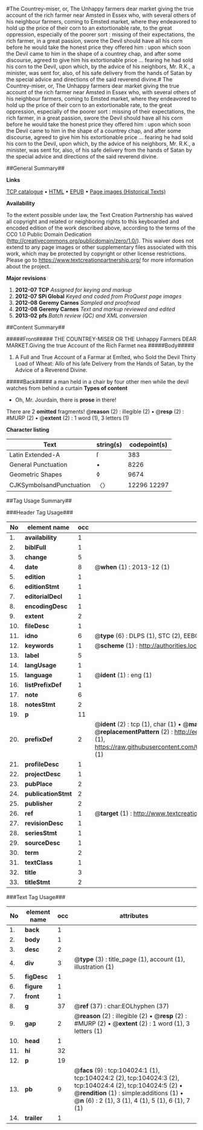 #The Countrey-miser, or, The Unhappy farmers dear market giving the true account of the rich farmer near Amsted in Essex who, with several others of his neighbour farmers, coming to Emsted market, where they endeavored to hold up the price of their corn to an extortionable rate, to the great oppression, especially of the poorer sort : missing of their expectations, the rich farmer, in a great passion, swore the Devil should have all his corn before he would take the honest price they offered him : upon which soon the Devil came to him in the shape of a countrey chap, and after some discourse, agreed to give him his extortionable price ... fearing he had sold his corn to the Devil, upon which, by the advice of his neighbors, Mr. R.K., a minister, was sent for, also, of his safe delivery from the hands of Satan by the special advice and directions of the said reverend divine.#
The Countrey-miser, or, The Unhappy farmers dear market giving the true account of the rich farmer near Amsted in Essex who, with several others of his neighbour farmers, coming to Emsted market, where they endeavored to hold up the price of their corn to an extortionable rate, to the great oppression, especially of the poorer sort : missing of their expectations, the rich farmer, in a great passion, swore the Devil should have all his corn before he would take the honest price they offered him : upon which soon the Devil came to him in the shape of a countrey chap, and after some discourse, agreed to give him his extortionable price ... fearing he had sold his corn to the Devil, upon which, by the advice of his neighbors, Mr. R.K., a minister, was sent for, also, of his safe delivery from the hands of Satan by the special advice and directions of the said reverend divine.

##General Summary##

**Links**

[TCP catalogue](http://www.ota.ox.ac.uk/tcp/)  • 
[HTML](http://tei.it.ox.ac.uk/tcp/Texts-HTML/free/A34/A34755.html)  • 
[EPUB](http://tei.it.ox.ac.uk/tcp/Texts-EPUB/free/A34/A34755.epub) • 
[Page images (Historical Texts)](https://historicaltexts.jisc.ac.uk/eebo-15598441e)

**Availability**

To the extent possible under law, the Text Creation Partnership has waived all copyright and related or neighboring rights to this keyboarded and encoded edition of the work described above, according to the terms of the CC0 1.0 Public Domain Dedication (http://creativecommons.org/publicdomain/zero/1.0/). This waiver does not extend to any page images or other supplementary files associated with this work, which may be protected by copyright or other license restrictions. Please go to https://www.textcreationpartnership.org/ for more information about the project.

**Major revisions**

1. __2012-07__ __TCP__ *Assigned for keying and markup*
1. __2012-07__ __SPi Global__ *Keyed and coded from ProQuest page images*
1. __2012-08__ __Geremy Carnes__ *Sampled and proofread*
1. __2012-08__ __Geremy Carnes__ *Text and markup reviewed and edited*
1. __2013-02__ __pfs__ *Batch review (QC) and XML conversion*

##Content Summary##

#####Front#####
THE COUNTREY-MISER OR THE Unhappy Farmers DEAR MARKET.Giving the true Account of the Rich Farmet nea
#####Body#####

1. A Full and True Account of a Farmar at Emſted, who Sold the Devil Thirty Load of Wheat: Alſo of his ſafe Delivery from the Hands of Satan, by the Advice of a Reverend Divine.

#####Back#####
a man held in a chair by four other men while the devil watches from behind a curtain
**Types of content**

  * Oh, Mr. Jourdain, there is **prose** in there!

There are 2 **omitted** fragments! 
 @__reason__ (2) : illegible (2)  •  @__resp__ (2) : #MURP (2)  •  @__extent__ (2) : 1 word (1), 3 letters (1)

**Character listing**


|Text|string(s)|codepoint(s)|
|---|---|---|
|Latin Extended-A|ſ|383|
|General Punctuation|•|8226|
|Geometric Shapes|◊|9674|
|CJKSymbolsandPunctuation|〈〉|12296 12297|

##Tag Usage Summary##

###Header Tag Usage###

|No|element name|occ|attributes|
|---|---|---|---|
|1.|__availability__|1||
|2.|__biblFull__|1||
|3.|__change__|5||
|4.|__date__|8| @__when__ (1) : 2013-12 (1)|
|5.|__edition__|1||
|6.|__editionStmt__|1||
|7.|__editorialDecl__|1||
|8.|__encodingDesc__|1||
|9.|__extent__|2||
|10.|__fileDesc__|1||
|11.|__idno__|6| @__type__ (6) : DLPS (1), STC (2), EEBO-CITATION (1), OCLC (1), VID (1)|
|12.|__keywords__|1| @__scheme__ (1) : http://authorities.loc.gov/ (1)|
|13.|__label__|5||
|14.|__langUsage__|1||
|15.|__language__|1| @__ident__ (1) : eng (1)|
|16.|__listPrefixDef__|1||
|17.|__note__|6||
|18.|__notesStmt__|2||
|19.|__p__|11||
|20.|__prefixDef__|2| @__ident__ (2) : tcp (1), char (1)  •  @__matchPattern__ (2) : ([0-9\-]+):([0-9IVX]+) (1), (.+) (1)  •  @__replacementPattern__ (2) : http://eebo.chadwyck.com/downloadtiff?vid=$1&page=$2 (1), https://raw.githubusercontent.com/textcreationpartnership/Texts/master/tcpchars.xml#$1 (1)|
|21.|__profileDesc__|1||
|22.|__projectDesc__|1||
|23.|__pubPlace__|2||
|24.|__publicationStmt__|2||
|25.|__publisher__|2||
|26.|__ref__|1| @__target__ (1) : http://www.textcreationpartnership.org/docs/. (1)|
|27.|__revisionDesc__|1||
|28.|__seriesStmt__|1||
|29.|__sourceDesc__|1||
|30.|__term__|2||
|31.|__textClass__|1||
|32.|__title__|3||
|33.|__titleStmt__|2||


###Text Tag Usage###

|No|element name|occ|attributes|
|---|---|---|---|
|1.|__back__|1||
|2.|__body__|1||
|3.|__desc__|2||
|4.|__div__|3| @__type__ (3) : title_page (1), account (1), illustration (1)|
|5.|__figDesc__|1||
|6.|__figure__|1||
|7.|__front__|1||
|8.|__g__|37| @__ref__ (37) : char:EOLhyphen (37)|
|9.|__gap__|2| @__reason__ (2) : illegible (2)  •  @__resp__ (2) : #MURP (2)  •  @__extent__ (2) : 1 word (1), 3 letters (1)|
|10.|__head__|1||
|11.|__hi__|32||
|12.|__p__|19||
|13.|__pb__|9| @__facs__ (9) : tcp:104024:1 (1), tcp:104024:2 (2), tcp:104024:3 (2), tcp:104024:4 (2), tcp:104024:5 (2)  •  @__rendition__ (1) : simple:additions (1)  •  @__n__ (6) : 2 (1), 3 (1), 4 (1), 5 (1), 6 (1), 7 (1)|
|14.|__trailer__|1||
